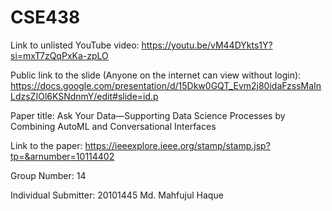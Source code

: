 # CSE438
Link to unlisted YouTube video:
https://youtu.be/vM44DYkts1Y?si=mxT7zQqPxKa-zpLO

Public link to the slide (Anyone on the internet can view without login):
https://docs.google.com/presentation/d/15Dkw0GQT_Evm2j80idaFzssMaInLdzsZIOl6KSNdnmY/edit#slide=id.p

Paper title:
Ask Your Data—Supporting Data Science Processes by Combining AutoML and Conversational Interfaces

Link to the paper:
https://ieeexplore.ieee.org/stamp/stamp.jsp?tp=&arnumber=10114402

Group Number:
14

Individual Submitter:
20101445 Md. Mahfujul Haque
